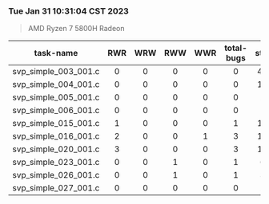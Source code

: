 ### Tue Jan 31 10:31:04 CST 2023
> AMD   Ryzen   7   5800H Radeon

| task-name | RWR | WRW | RWW | WWR | total-bugs| state | total time(ms) |
| :---: | :---: | :---: | :---: | :---: | :---: | :---: | :---: | 
| svp_simple_003_001.c | 0 | 0 | 0 | 0 | 0 | 415 | 315 |
| svp_simple_004_001.c | 0 | 0 | 0 | 0 | 0 | 107 | 66 |
| svp_simple_005_001.c | 0 | 0 | 0 | 0 | 0 | 20 | 23 |
| svp_simple_006_001.c | 0 | 0 | 0 | 0 | 0 | 15 | 14 |
| svp_simple_015_001.c | 1 | 0 | 0 | 0 | 1 | 140 | 143 |
| svp_simple_016_001.c | 2 | 0 | 0 | 1 | 3 | 138 | 146 |
| svp_simple_020_001.c | 3 | 0 | 0 | 0 | 3 | 138 | 219 |
| svp_simple_023_001.c | 0 | 0 | 1 | 0 | 1 | 60 | 64 |
| svp_simple_026_001.c | 0 | 0 | 1 | 0 | 1 | 39 | 60 |
| svp_simple_027_001.c | 0 | 0 | 0 | 0 | 0 | 27 | 36 |
